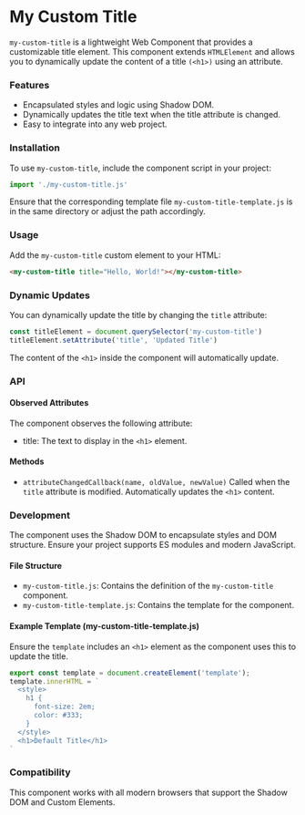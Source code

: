 # My Custom Title

``my-custom-title`` is a lightweight Web Component that provides a customizable title element. This component extends ``HTMLElement`` and allows you to dynamically update the content of a title ``(<h1>)`` using an attribute.

### Features
- Encapsulated styles and logic using Shadow DOM.
- Dynamically updates the title text when the title attribute is changed.
- Easy to integrate into any web project.

### Installation
To use ``my-custom-title``, include the component script in your project:

```javascript
import './my-custom-title.js'
```
Ensure that the corresponding template file ``my-custom-title-template.js`` is in the same directory or adjust the path accordingly.

### Usage
Add the ``my-custom-title`` custom element to your HTML:

```html
<my-custom-title title="Hello, World!"></my-custom-title>
```

### Dynamic Updates
You can dynamically update the title by changing the ``title`` attribute:

```javascript
const titleElement = document.querySelector('my-custom-title')
titleElement.setAttribute('title', 'Updated Title')
```
The content of the ``<h1>`` inside the component will automatically update.

### API
#### Observed Attributes
The component observes the following attribute:

- title: The text to display in the ``<h1>`` element.

#### Methods
- ``attributeChangedCallback(name, oldValue, newValue)``
Called when the ``title`` attribute is modified. Automatically updates the ``<h1>`` content.

### Development
The component uses the Shadow DOM to encapsulate styles and DOM structure. Ensure your project supports ES modules and modern JavaScript.

#### File Structure
- ``my-custom-title.js``: Contains the definition of the ``my-custom-title`` component.
- ``my-custom-title-template.js``: Contains the template for the component.

#### Example Template (my-custom-title-template.js)
Ensure the ``template`` includes an ``<h1>`` element as the component uses this to update the title.

```javascript
export const template = document.createElement('template');
template.innerHTML = `
  <style>
    h1 {
      font-size: 2em;
      color: #333;
    }
  </style>
  <h1>Default Title</h1>
`
```
### Compatibility
This component works with all modern browsers that support the Shadow DOM and Custom Elements.